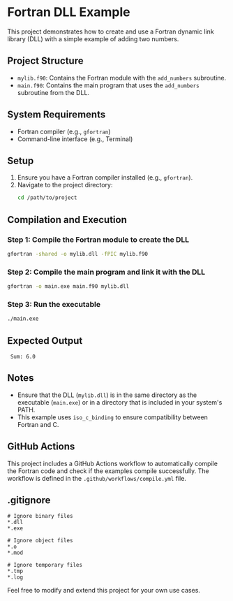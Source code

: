 # Fortran DLL Example

This project demonstrates how to create and use a Fortran dynamic link library (DLL) with a simple example of adding two numbers.

## Project Structure

- `mylib.f90`: Contains the Fortran module with the `add_numbers` subroutine.
- `main.f90`: Contains the main program that uses the `add_numbers` subroutine from the DLL.

## System Requirements

- Fortran compiler (e.g., `gfortran`)
- Command-line interface (e.g., Terminal)

## Setup

1. Ensure you have a Fortran compiler installed (e.g., `gfortran`).
2. Navigate to the project directory:
    ```sh
    cd /path/to/project
    ```

## Compilation and Execution

### Step 1: Compile the Fortran module to create the DLL

```sh
gfortran -shared -o mylib.dll -fPIC mylib.f90
```

### Step 2: Compile the main program and link it with the DLL

```sh
gfortran -o main.exe main.f90 mylib.dll
```

### Step 3: Run the executable

```sh
./main.exe
```

## Expected Output

```
 Sum: 6.0
```

## Notes

- Ensure that the DLL (`mylib.dll`) is in the same directory as the executable (`main.exe`) or in a directory that is included in your system's PATH.
- This example uses `iso_c_binding` to ensure compatibility between Fortran and C.

## GitHub Actions

This project includes a GitHub Actions workflow to automatically compile the Fortran code and check if the examples compile successfully. The workflow is defined in the `.github/workflows/compile.yml` file.

## .gitignore

```
# Ignore binary files
*.dll
*.exe

# Ignore object files
*.o
*.mod

# Ignore temporary files
*.tmp
*.log
```

Feel free to modify and extend this project for your own use cases.
